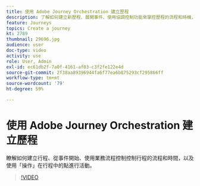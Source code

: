 ```yaml
---
title: 使用 Adobe Journey Orchestration 建立歷程
description: 了解如何建立新歷程、展開事件、使用協調控制功能來掌控歷程的流程和時機，以及如何使用動作來結合歷程中各節點。
feature: Journeys
topics: Create a journey
kt: 2789
thumbnail: 29696.jpg
audience: user
doc-type: video
activity: use
role: User, Admin
exl-id: ec61db2f-7a0f-4161-af03-c3f2fe122e4d
source-git-commit: 2f38aa89396944fa6f77ea6b875293cf295866ff
workflow-type: tm+mt
source-wordcount: '79'
ht-degree: 59%

---
```



# 使用 Adobe Journey Orchestration 建立歷程

瞭解如何建立行程、從事件開始、使用業務流程控制控制行程的流程和時間，以及使用「操作」在行程中的點進行活動。

>[!VIDEO](https://video.tv.adobe.com/v/29696?quality=12)

